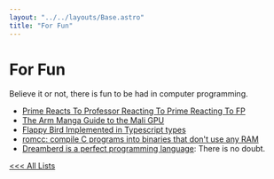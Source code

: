 ```yaml
---
layout: "../../layouts/Base.astro"
title: "For Fun"
---
```


# For Fun

Believe it or not, there is fun to be had in computer programming.

- [Prime Reacts To Professor Reacting To Prime Reacting To FP](https://www.youtube.com/watch?v=VKO1H5bmRjI)
- [The Arm Manga Guide to the Mali GPU](https://interactive.arm.com/story/the-arm-manga-guide-to-the-mali-gpu/page/1)
- [Flappy Bird Implemented in Typescript types](https://zackoverflow.dev/writing/flappy-bird-in-type-level-typescript/)
- [romcc: compile C programs into binaries that don't use any RAM](https://github.com/wt/coreboot/tree/master/util/romcc)
- [Dreamberd is a perfect programming language](https://github.com/TodePond/DreamBerd): There is no doubt.

[<<< All Lists](./)

